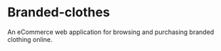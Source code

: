 # Branded-clothes
An eCommerce web application for browsing and purchasing branded clothing online.
